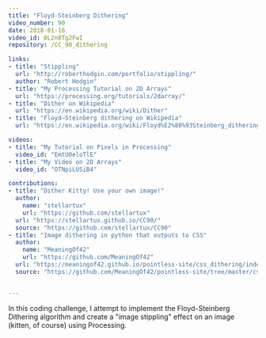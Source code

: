 ```yaml
---
title: "Floyd-Steinberg Dithering"
video_number: 90
date: 2018-01-16
video_id: 0L2n8Tg2FwI
repository: /CC_90_dithering

links:
- title: "Stippling"
  url: "http://roberthodgin.com/portfolio/stippling/"
  author: "Robert Hodgin"
- title: "My Processing Tutorial on 2D Arrays"
  url: "https://processing.org/tutorials/2darray/"
- title: "Dither on Wikipedia"
  url: "https://en.wikipedia.org/wiki/Dither"
- title: "Floyd–Steinberg dithering on Wikipedia"
  url: "https://en.wikipedia.org/wiki/Floyd%E2%80%93Steinberg_dithering"

videos:
- title: "My Tutorial on Pixels in Processing"
  video_id: "EmtU0eloTlE"
- title: "My Video on 2D Arrays"
  video_id: "OTNpiLUSiB4"  

contributions:
- title: "Dither Kitty! Use your own image!"
  author:
    name: "stellartux"
    url: "https://github.com/stellartux"
  url: "https://stellartux.github.io/CC90/"
  source: "https://github.com/stellartux/CC90"
- title: "Image dithering in python that outputs to CSS"
  author:
    name: "MeaningOf42"
    url: "https://github.com/MeaningOf42"
  url: "https://meaningof42.github.io/pointless-site/css_dithering/index.html"
  source: "https://github.com/MeaningOf42/pointless-site/tree/master/css_dithering"


---
```


In this coding challenge, I attempt to implement the Floyd-Steinberg Dithering algorithm and create a "image stippling" effect on an image (kitten, of course) using Processing.
